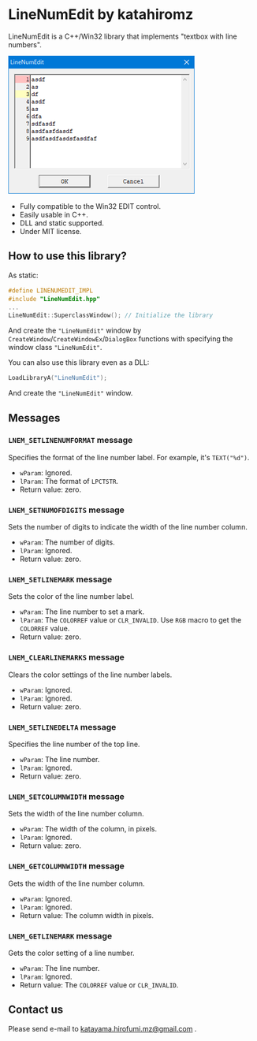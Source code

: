 # LineNumEdit by katahiromz

LineNumEdit is a C++/Win32 library that implements "textbox with line numbers".

![Screenshot](screenshot.png)

- Fully compatible to the Win32 EDIT control.
- Easily usable in C++.
- DLL and static supported.
- Under MIT license.

## How to use this library?

As static:

```c
#define LINENUMEDIT_IMPL
#include "LineNumEdit.hpp"
...
LineNumEdit::SuperclassWindow(); // Initialize the library
```

And create the `"LineNumEdit"` window by
`CreateWindow`/`CreateWindowEx`/`DialogBox` functions
with specifying the window class `"LineNumEdit"`.

You can also use this library even as a DLL:

```c
LoadLibraryA("LineNumEdit");
```

And create the `"LineNumEdit"` window.

## Messages

### `LNEM_SETLINENUMFORMAT` message

Specifies the format of the line number label. For example, it's `TEXT("%d")`.

- `wParam`: Ignored.
- `lParam`: The format of `LPCTSTR`.
- Return value: zero.

### `LNEM_SETNUMOFDIGITS` message

Sets the number of digits to indicate the width of the line number column.

- `wParam`: The number of digits.
- `lParam`: Ignored.
- Return value: zero.

### `LNEM_SETLINEMARK` message

Sets the color of the line number label.

- `wParam`: The line number to set a mark.
- `lParam`: The `COLORREF` value or `CLR_INVALID`. Use `RGB` macro to get the `COLORREF` value.
- Return value: zero.

### `LNEM_CLEARLINEMARKS` message

Clears the color settings of the line number labels.

- `wParam`: Ignored.
- `lParam`: Ignored.
- Return value: zero.

### `LNEM_SETLINEDELTA` message

Specifies the line number of the top line.

- `wParam`: The line number.
- `lParam`: Ignored.
- Return value: zero.

### `LNEM_SETCOLUMNWIDTH` message

Sets the width of the line number column.

- `wParam`: The width of the column, in pixels.
- `lParam`: Ignored.
- Return value: zero.

### `LNEM_GETCOLUMNWIDTH` message

Gets the width of the line number column.

- `wParam`: Ignored.
- `lParam`: Ignored.
- Return value: The column width in pixels.

### `LNEM_GETLINEMARK` message

Gets the color setting of a line number.

- `wParam`: The line number.
- `lParam`: Ignored.
- Return value: The `COLORREF` value or `CLR_INVALID`.

## Contact us

Please send e-mail to katayama.hirofumi.mz@gmail.com .
